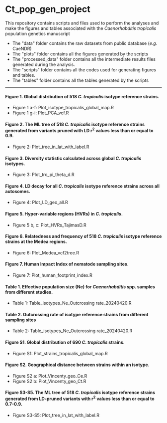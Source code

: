 # Ct_pop_gen_project

This repository contains scripts and files used to perform the analyses and make the figures and tables associated with the *Caenorhabditis tropicalis* population genetics manuscript 

- The "data" folder contains the raw datasets from public database (*e.g.* CaeNDR)
- The "plots" folder contains all the figures generated by the scripts
- The "processed_data" folder contains all the intermediate results files generated during the analysis.
- The "scripts" folder contains all the codes used for generating figures and tables.
- The "tables" folder contains all the tables generated by the scripts

---

#### Figure 1. Global distribution of 518 *C. tropicalis* isotype reference strains.
- Figure 1 a-f: Plot_isotype_tropicalis_global_map.R 
- Figure 1 g-i: Plot_PCA_vcf.R

#### Figure 2. The ML tree of 518 *C. tropicalis* isotype reference strains generated from variants pruned with LD r<sup>2</sup> values less than or equal to 0.9.
- Figure 2: Plot_tree_in_lat_with_label.R

#### Figure 3. Diversity statistic calculated across global *C. tropicalis* isotypes.
- Figure 3: Plot_tro_pi_theta_d.R

#### Figure 4. LD decay for all *C. tropicalis* isotype reference strains across all autosomes. 
- Figure 4: Plot_LD_geo_all.R

#### Figure 5. Hyper-variable regions (HVRs) in *C. tropicalis*.
- Figure 5 b, c: Plot_HVRs_TajimasD.R

#### Figure 6. Relatedness and frequency of 518 *C. tropicalis* isotype reference strains at the Medea regions.
- Figure 6: Plot_Medea_vcf2tree.R

#### Figure 7. Human Impact Index of nematode sampling sites. 
- Figure 7: Plot_human_footprint_index.R

#### Table 1. Effective population size (Ne) for *Caenorhabditis* spp. samples from different studies.​​
- Table 1: Table_isotypes_Ne_Outcrossing rate_20240420.R

#### Table 2. Outcrossing rate of isotype reference strains from different sampling sites
- Table 2: Table_isotypes_Ne_Outcrossing rate_20240420.R



#### Figure S1. Global distribution of 690 *C. tropicalis* strains.
- Figure S1: Plot_strains_tropicalis_global_map.R

#### Figure S2. Geographical distance between strains within an isotype.
- Figure S2 a: Plot_Vincenty_geo_Ce.R
- Figure S2 b: Plot_Vincenty_geo_Ct.R

#### Figure S3-S5. The ML tree of 518 *C. tropicalis* isotype reference strains generated from LD-pruned variants with r<sup>2</sup> values less than or equal to 0.7-0.9.
- Figure S3-S5: Plot_tree_in_lat_with_label.R

#### 









